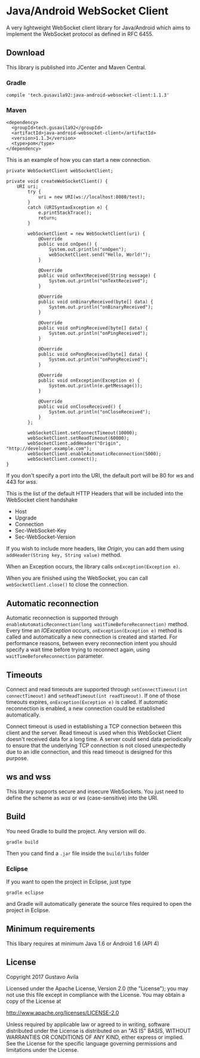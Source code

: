 # Java/Android WebSocket Client
A very lightweight WebSocket client library for Java/Android which aims to implement the WebSocket protocol as defined in RFC 6455.

## Download
This library is published into JCenter and Maven Central.

### Gradle
```
compile 'tech.gusavila92:java-android-websocket-client:1.1.3'
```
### Maven
```
<dependency>
  <groupId>tech.gusavila92</groupId>
  <artifactId>java-android-websocket-client</artifactId>
  <version>1.1.3</version>
  <type>pom</type>
</dependency>
```

This is an example of how you can start a new connection.
```
private WebSocketClient webSocketClient;

private void createWebSocketClient() {
	URI uri;
        try {
            uri = new URI(ws://localhost:8080/test);
        }
        catch (URISyntaxException e) {
            e.printStackTrace();
            return;
        }

        webSocketClient = new WebSocketClient(uri) {
            @Override
            public void onOpen() {
                System.out.println("onOpen");
                webSocketClient.send("Hello, World!");
            }

            @Override
            public void onTextReceived(String message) {
                System.out.println("onTextReceived");
            }

            @Override
            public void onBinaryReceived(byte[] data) {
                System.out.println("onBinaryReceived");
            }

            @Override
            public void onPingReceived(byte[] data) {
                System.out.println("onPingReceived");
            }

            @Override
            public void onPongReceived(byte[] data) {
                System.out.println("onPongReceived");
            }

            @Override
            public void onException(Exception e) {
                System.out.println(e.getMessage());
            }

            @Override
            public void onCloseReceived() {
                System.out.println("onCloseReceived");
            }
        };

        webSocketClient.setConnectTimeout(10000);
        webSocketClient.setReadTimeout(60000);
        webSocketClient.addHeader("Origin", "http://developer.example.com");
        webSocketClient.enableAutomaticReconnection(5000);
        webSocketClient.connect();
}
```
If you don't specify a port into the URI, the default port will be 80 for *ws* and 443 for *wss*.

This is the list of the default HTTP Headers that will be included into the WebSocket client handshake
- Host
- Upgrade
- Connection
- Sec-WebSocket-Key
- Sec-WebSocket-Version

If you wish to include more headers, like *Origin*, you can add them using ```addHeader(String key, String value)``` method.

When an Exception occurs, the library calls ```onException(Exception e)```.

When you are finished using the WebSocket, you can call ```webSocketClient.close()``` to close the connection.

## Automatic reconnection
Automatic reconnection is supported through ```enableAutomaticReconnection(long waitTimeBeforeReconnection)``` method. Every time an *IOException* occurs, ```onException(Exception e)``` method is called and automatically a new connection is created and started. For performance reasons, between every reconnection intent you should specify a wait time before trying to reconnect again, using ```waitTimeBeforeReconnection``` parameter.

## Timeouts
Connect and read timeouts are supported through ```setConnectTimeout(int connectTimeout)``` and ```setReadTimeout(int readTimeout)```. If one of those timeouts expires, ```onException(Exception e)``` is called. If automatic reconnection is enabled, a new connection could be established automatically.

Connect timeout is used in establishing a TCP connection between this client and the server. Read timeout is used when this WebSocket Client doesn't received data for a long time. A server could send data periodically to ensure that the underlying TCP connection is not closed unexpectedly due to an idle connection, and this read timeout is designed for this purpose.

## ws and wss
This library supports secure and insecure WebSockets. You just need to define the scheme as *wss* or *ws* (case-sensitive) into the URI.

## Build
You need Gradle to build the project. Any version will do.
```
gradle build
```

Then you cand find a ```.jar``` file inside the ```build/libs``` folder
### Eclipse
If you want to open the project in Eclipse, just type
```
gradle eclipse
```

and Gradle will automatically generate the source files required to open the project in Eclipse.
## Minimum requirements
This libary requires at minimum Java 1.6 or Android 1.6 (API 4)

## License

Copyright 2017 Gustavo Avila

Licensed under the Apache License, Version 2.0 (the "License");
you may not use this file except in compliance with the License.
You may obtain a copy of the License at

  http://www.apache.org/licenses/LICENSE-2.0

Unless required by applicable law or agreed to in writing, software
distributed under the License is distributed on an "AS IS" BASIS,
WITHOUT WARRANTIES OR CONDITIONS OF ANY KIND, either express or implied.
See the License for the specific language governing permissions and
limitations under the License.
